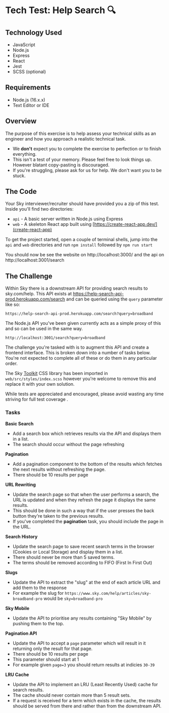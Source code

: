 # Tech Test: Help Search 🔍

## Technology Used

- JavaScript
- Node.js
- Express
- React
- Jest
- SCSS (optional)

## Requirements

- Node.js (16.x.x)
- Text Editor or IDE

## Overview

The purpose of this exercise is to help assess your technical skills as an engineer and how you approach a realistic technical task.

- We **don't** expect you to complete the exercise to perfection or to finish everything.
- This isn't a test of your memory. Please feel free to look things up. However blatant copy-pasting is discouraged.
- If you're struggling, please ask for us for help. We don't want you to be stuck.

## The Code

Your Sky interviewer/recruiter should have provided you a zip of this test. Inside you'll find two directories:

- `api` - A basic server written in Node.js using Express
- `web` - A skeleton React app built using [https://create-react-app.dev/](create-react-app)

To get the project started, open a couple of terminal shells, jump into the `api` and `web` directories and run `npm install` followed by `npm run start`

You should now be see the website on http://localhost:3000/ and the api on http://localhost:3001/search

## The Challenge

Within Sky there is a downstream API for providing search results to sky.com/help. This API exists at https://help-search-api-prod.herokuapp.com/search and can be queried using the `query` parameter like so:

```
https://help-search-api-prod.herokuapp.com/search?query=broadband
```

The Node.js API you've been given currently acts as a simple proxy of this and so can be used in the same way.

```
http://localhost:3001/search?query=broadband
```

The challenge you're tasked with is to augment this API and create a frontend interface. This is broken down into a number of tasks below. You're not expected to complete all of these or do them in any particular order.

The Sky [Toolkit](https://sky.com/toolkit) CSS library has been imported in `web/src/styles/index.scss` however you're welcome to remove this and replace it with your own solution.

While tests are appreciated and encouraged, please avoid wasting any time striving for full test coverage .

### Tasks

**Basic Search**

- Add a search box which retrieves results via the API and displays them in a list.
- The search should occur without the page refreshing

**Pagination**

- Add a pagination component to the bottom of the results which fetches the next results without refreshing the page.
- There should be 10 results per page

**URL Rewriting**

- Update the search page so that when the user performs a search, the URL is updated and when they refresh the page it displays the same results.
- This should be done in such a way that if the user presses the back button they're taken to the previous results.
- If you've completed the **pagination** task, you should include the page in the URL.

**Search History**

- Update the search page to save recent search terms in the browser (Cookies or Local Storage) and display them in a list.
- There should never be more than 5 saved terms.
- The terms should be removed according to FIFO (First In First Out)

**Slugs**

- Update the API to extract the "slug" at the end of each article URL and add them to the response
- For example the slug for `https://www.sky.com/help/articles/sky-broadband-pro` would be `sky=broadband-pro`

**Sky Mobile**

- Update the API to prioritise any results containing "Sky Mobile" by pushing them to the top.

**Pagination API**

- Update the API to accept a `page` parameter which will result in it returning only the result for that page.
- There should be 10 results per page
- This parameter should start at 1
- For example given `page=3` you should return results at indicies `30-39`

**LRU Cache**

- Update the API to implement an LRU (Least Recently Used) cache for search results.
- The cache should never contain more than 5 result sets.
- If a request is received for a term which exists in the cache, the results should be served from there and rather than from the downstream API.
